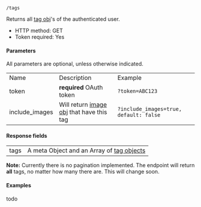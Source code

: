 `/tags`

Returns all [tag obj](tag-object.md)'s of the authenticated user.

* HTTP method: GET
* Token required: Yes

#### Parameters
All parameters are optional, unless otherwise indicated.
<table>
  <tr>
    <td>Name</td>
    <td>Description</td>
    <td>Example</td>
  </tr>
  <tr>
    <td>token</td>
    <td><strong>required</strong> OAuth token</td>
    <td><code>?token=ABC123</td>
  </tr>
  <tr>
    <td>include_images</td>
    <td>Will return <a href="image-object.md">image obj</a> that have this tag</td>
    <td><code>?include_images=true, default: false</code></td>
  </tr>
</table>

#### Response fields
<table>
  <tr>
    <td>tags</td>
    <td>A meta Object and an Array of <a href="tags-object.md">tag objects</a></td>
  </tr>
</table>

**Note:** Currently there is no pagination implemented. The endpoint will return **all** tags, no matter how many there are. This will change soon.

#### Examples
todo